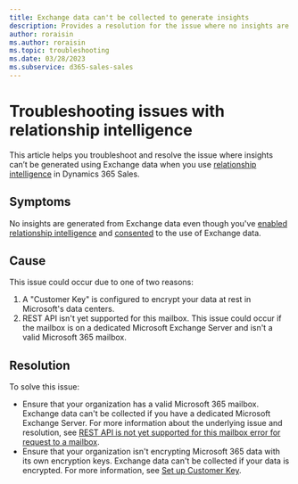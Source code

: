 ```yaml
---
title: Exchange data can't be collected to generate insights
description: Provides a resolution for the issue where no insights are generated based on Exchange data even if relationship intelligence is enabled.
author: roraisin
ms.author: roraisin
ms.topic: troubleshooting
ms.date: 03/28/2023
ms.subservice: d365-sales-sales
---
```

# Troubleshooting issues with relationship intelligence

This article helps you troubleshoot and resolve the issue where insights can’t be generated using Exchange data when you use [relationship intelligence](/dynamics365/sales/ri-overview) in Dynamics 365 Sales.

## Symptoms

No insights are generated from Exchange data even though you've [enabled relationship intelligence](/dynamics365/sales/enable-ri) and [consented](/dynamics365/sales/provide-consent-office365) to the use of Exchange data.

## Cause

This issue could occur due to one of two reasons:

1. A "Customer Key" is configured to encrypt your data at rest in Microsoft's data centers.
2. REST API isn't yet supported for this mailbox. This issue could occur if the mailbox is on a dedicated Microsoft Exchange Server and isn't a valid Microsoft 365 mailbox.

## Resolution

To solve this issue:

- Ensure that your organization has a valid Microsoft 365 mailbox. Exchange data can't be collected if you have a dedicated Microsoft Exchange Server. For more information about the underlying issue and resolution, see [REST API is not yet supported for this mailbox error for request to a mailbox](/exchange/troubleshoot/user-and-shared-mailboxes/rest-api-is-not-yet-supported-for-this-mailbox-error).
- Ensure that your organization isn't encrypting Microsoft 365 data with its own encryption keys. Exchange data can't be collected if your data is encrypted. For more information, see [Set up Customer Key](/microsoft-365/compliance/customer-key-set-up).
